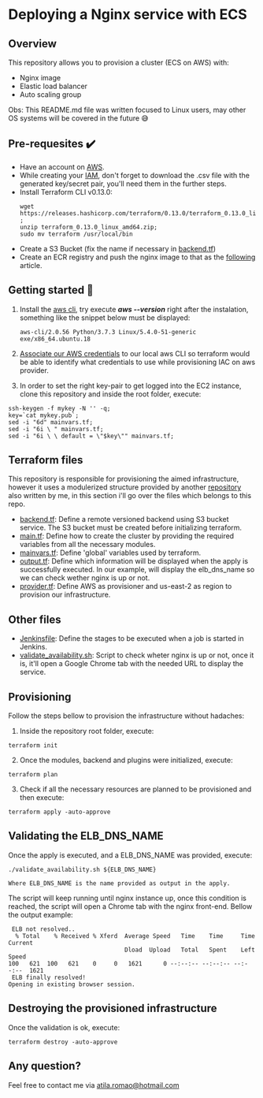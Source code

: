 # Deploying a Nginx service with ECS

## Overview 
This repository allows you to provision a cluster (ECS on AWS) with:
- Nginx image
- Elastic load balancer
- Auto scaling group 

Obs: This README.md file was written focused to Linux users, may other OS systems will be covered in the future 😅

## Pre-requesites ✔️
- Have an account on [AWS](https://aws.amazon.com/pt/premiumsupport/knowledge-center/create-and-activate-aws-account/ "Creating an aws account").
- While creating your [IAM](https://docs.aws.amazon.com/pt_br/IAM/latest/UserGuide/id_users_create.html "How to create IAM user account"), don't forget to download the .csv file with the generated key/secret pair, you'll need them in the further steps.
- Install Terraform CLI v0.13.0:
    ```
    wget https://releases.hashicorp.com/terraform/0.13.0/terraform_0.13.0_linux_amd64.zip ;
    unzip terraform_0.13.0_linux_amd64.zip;
    sudo mv terraform /usr/local/bin
    ```
- Create a S3 Bucket (fix the name if necessary in [backend.tf](https://github.com/atilasantos/iac-terraform-remessa-online-poc/blob/main/backend.tf))
- Create an ECR registry and push the nginx image to that as the [following](https://docs.aws.amazon.com/AmazonECR/latest/userguide/docker-push-ecr-image.html) article.

## Getting started 🚀
1. Install the [aws cli](https://docs.aws.amazon.com/pt_br/cli/latest/userguide/install-cliv2.html "Installing aws cli"), try execute ***aws --version*** right after the instalation, something like the snippet below must be displayed:

    ``aws-cli/2.0.56 Python/3.7.3 Linux/5.4.0-51-generic exe/x86_64.ubuntu.18``
2. [Associate our AWS credentials](https://docs.aws.amazon.com/cli/latest/userguide/cli-configure-quickstart.html "Configure aws credentials") to our local aws CLI so terraform would be able to identify what credentials to use while provisioning IAC on aws provider.

3. In order to set the right key-pair to get logged into the EC2 instance, clone this repository and inside the root folder, execute:
```shell
ssh-keygen -f mykey -N '' -q;
key=`cat mykey.pub`;
sed -i "6d" mainvars.tf;
sed -i "6i \ " mainvars.tf;
sed -i "6i \ \ default = \"$key\"" mainvars.tf;
```

## Terraform files
This repository is responsible for provisioning the aimed infrastructure, however it uses a modulerized structure provided by another [repository](https://github.com/atilasantos/iac-terraform-modules-remessa-online-poc.git) also written by me, in this section i'll go over the files which belongs to this repo.
-  [backend.tf](https://github.com/atilasantos/iac-terraform-remessa-online-poc/blob/main/backend.tf): Define a remote versioned backend using S3 bucket service. The S3 bucket must be created before initializing terraform.
- [main.tf](https://github.com/atilasantos/iac-terraform-remessa-online-poc/blob/main/main.tf): Define how to create the cluster by providing the required variables from all the necessary modules.
- [mainvars.tf](https://github.com/atilasantos/iac-terraform-remessa-online-poc/blob/main/mainvars.tf): Define 'global' variables used by terraform.
- [output.tf](https://github.com/atilasantos/iac-terraform-remessa-online-poc/blob/main/output.tf): Define which information will be displayed when the apply is successfully executed. In our example, will display the elb_dns_name so we can check wether nginx is up or not.
- [provider.tf](https://github.com/atilasantos/iac-terraform-remessa-online-poc/blob/main/provider.tf): Define AWS as provisioner and us-east-2 as region to provision our infrastructure.

## Other files
- [Jenkinsfile](https://github.com/atilasantos/iac-terraform-remessa-online-poc/blob/main/Jenkinsfile): Define the stages to be executed when a job is started in Jenkins.
- [validate_availability.sh](https://github.com/atilasantos/iac-terraform-remessa-online-poc/blob/main/validate_availability.sh): Script to check wheter nginx is up or not, once it is, it'll open a Google Chrome tab with the needed URL to display the service.

## Provisioning
Follow the steps bellow to provision the infrastructure without hadaches:
1. Inside the repository root folder, execute:
```shell
terraform init
```
2. Once the modules, backend and plugins were initialized, execute:
```shell
terraform plan
```
3. Check if all the necessary resources are planned to be provisioned and then execute:
```shell
terraform apply -auto-approve
```
## Validating the ELB_DNS_NAME
Once the apply is executed, and a ELB_DNS_NAME was provided, execute:
```shell
./validate_availability.sh ${ELB_DNS_NAME}

Where ELB_DNS_NAME is the name provided as output in the apply.
```
The script will keep running until nginx instance up, once this condition is reached, the script will open a Chrome tab with the nginx front-end.
Bellow the output example:
```shell
 ELB not resolved.. 
  % Total    % Received % Xferd  Average Speed   Time    Time     Time  Current
                                 Dload  Upload   Total   Spent    Left  Speed
100   621  100   621    0     0   1621      0 --:--:-- --:--:-- --:--:--  1621
 ELB finally resolved! 
Opening in existing browser session.
```
## Destroying the provisioned infrastructure
Once the validation is ok, execute:
```shell
terraform destroy -auto-approve
```

## Any question?
Feel free to contact me via atila.romao@hotmail.com
